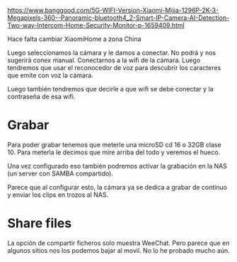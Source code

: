 https://www.banggood.com/5G-WIFI-Version-Xiaomi-Mijia-1296P-2K-3-Megapixels-360--Panoramic-bluetooth4_2-Smart-IP-Camera-AI-Detection-Two-way-Intercom-Home-Security-Monitor-p-1659409.html

Hace falta cambiar XiaomiHome a zona China

Luego seleccionamos la cámara y le damos a conectar. No podrá y nos sugerirá conex manual.
Conectarnos a la wifi de la cámara.
Luego tendremos que usar el reconocedor de voz para descubrir los caracteres que emite con voz la cámara.

Luego también tendremos que decirle a que wifi se debe conectar y la contraseña de esa wifi.


# Grabar
Para poder grabar tenemos que meterle una microSD cd 16 o 32GB clase 10.
Para meterla le decimos que mire arriba del todo y veremos el hueco.

Una vez configurado eso también podremos activar la grabación en la NAS (un server con SAMBA compartido).

Parece que al configurar esto, la cámara ya se dedica a grabar de continuo y enviar los clips en trozos al NAS.


# Share files
La opción de compartir ficheros solo muestra WeeChat.
Pero parece que en algunos sitios nos los podemos bajar al movil.
No lo he probado mucho aún.
